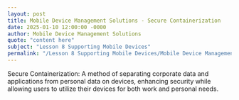 ```yaml
---
layout: post
title: Mobile Device Management Solutions - Secure Containerization
date: 2025-01-10 12:00:00 -0000
author: Mobile Device Management Solutions
quote: "content here"
subject: "Lesson 8 Supporting Mobile Devices"
permalink: "/Lesson 8 Supporting Mobile Devices/Mobile Device Management Solutions/Mobile Device Management Solutions - Secure Containerization"
---
```


Secure Containerization: A method of separating corporate data and applications from personal data on devices, enhancing security while allowing users to utilize their devices for both work and personal needs.
